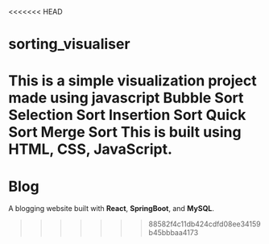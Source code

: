 <<<<<<< HEAD
# sorting_visualiser
This is a simple visualization project made using javascript
Bubble Sort
Selection Sort
Insertion Sort
Quick Sort
Merge Sort
This is built using HTML, CSS, JavaScript.
=======
# Blog

A blogging website built with **React**, **SpringBoot**, and **MySQL**.
>>>>>>> 88582f4c11db424cdfd08ee34159b45bbbaa4173
